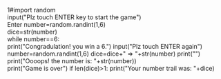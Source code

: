 1#import random                                       
input("Plz touch ENTER key to start the game")     
Enter 
number=random.randint(1,6)                       
dice=str(number)                       
while number==6:                                    
    print("Congradulation! you win a 6.")
    input("Plz touch ENTER again")
    number=random.randint(1,6)
    dice=dice+" => "+str(number)
print("")
print("Oooops! the number is: "+str(number))       
print("Game is over")
if len(dice)>1:
    print("Your number trail was: "+dice)
    
